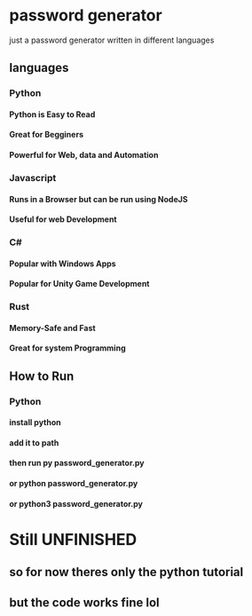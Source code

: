 # password generator
just a password generator written in different languages

## languages
### Python
#### Python is Easy to Read
#### Great for Begginers
#### Powerful for Web, data and Automation
### Javascript
#### Runs in a Browser but can be run using NodeJS
#### Useful for web Development
### C#
#### Popular with Windows Apps
#### Popular for Unity Game Development
### Rust
#### Memory-Safe and Fast
#### Great for system Programming

## How to Run
### Python
#### install python
#### add it to path
#### then run py password_generator.py 
#### or python password_generator.py 
#### or python3 password_generator.py

# Still UNFINISHED
## so for now theres only the python tutorial
## but the code works fine lol
